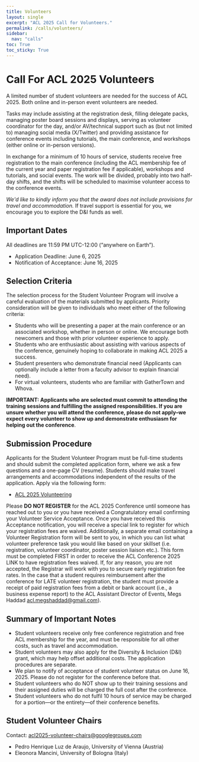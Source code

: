 ```yaml
---
title: Volunteers
layout: single
excerpt: "ACL 2025 Call for Volunteers."
permalink: /calls/volunteers/
sidebar:
  nav: "calls"
toc: True
toc_sticky: True
---
```


 # Call For ACL 2025 Volunteers


A limited number of student volunteers are needed for the success of ACL 2025. Both online and in-person event volunteers are needed.


Tasks may include assisting at the registration desk, filling delegate packs, managing poster board sessions and displays, serving as volunteer coordinator for the day, and/or AV/technical support such as (but not limited to) managing social media (X/Twitter) and providing assistance for conference events including tutorials, the main conference, and workshops (either online or in-person versions).


In exchange for a minimum of 10 hours of service, students receive free registration to the main conference (including the ACL membership fee of the current year and paper registration fee if applicable), workshops and tutorials, and social events. The work will be divided, probably into two half-day shifts, and the shifts will be scheduled to maximise volunteer access to the conference events.


*We'd like to kindly inform you that the award does not include provisions for travel and accommodation.* If travel support is essential for you, we encourage you to explore the D&I funds as well.




## Important Dates


All deadlines are 11:59 PM UTC-12:00 (“anywhere on Earth”).


- Application Deadline: June 6, 2025
- Notification of Acceptance: June 16, 2025


## Selection Criteria


The selection process for the Student Volunteer Program will involve a careful evaluation of the materials submitted by applicants. Priority consideration will be given to individuals who meet either of the following criteria:


- Students who will be presenting a paper at the main conference or an associated workshop, whether in person or online. We encourage both newcomers and those with prior volunteer experience to apply.
- Students who are enthusiastic about assisting with various aspects of the conference, genuinely hoping to collaborate in making ACL 2025 a success.
- Student presenters who demonstrate financial need (Applicants can optionally include a letter from a faculty advisor to explain financial need).
- For virtual volunteers, students who are familiar with GatherTown and Whova.


**IMPORTANT: Applicants who are selected must commit to attending the training sessions and fulfilling the assigned responsibilities. If you are unsure whether you will attend the conference, please do not apply–we expect every volunteer to show up and demonstrate enthusiasm for helping out the conference**.


## Submission Procedure


Applicants for the Student Volunteer Program must be full-time students and should submit the completed application form, where we ask a few questions and a one-page CV (resume). Students should make travel arrangements and accommodations independent of the results of the application. Apply via the following form:


- [ACL 2025 Volunteering](https://forms.gle/THCSnxw8dte34Wbu5)


Please **DO NOT REGISTER** for the ACL 2025 Conference until someone has reached out to you or you have received a Congratulatory email confirming your Volunteer Service Acceptance. Once you have received this Acceptance notification, you will receive a special link to register for which your registration fees are waived. Additionally, a separate email containing a Volunteer Registration form will be sent to you, in which you can list what volunteer preference task you would like based on your skillset (i.e. registration, volunteer coordinator, poster session liaison etc.). This form must be completed FIRST in order to receive the ACL Conference 2025 LINK to have registration fees waived. If, for any reason, you are not accepted, the Registrar will work with you to secure early registration fee rates.
In the case that a student requires reimbursement after the conference for LATE volunteer registration, the student must provide a receipt of paid registration fees from a debit or bank account (i.e., a business expense report) to the ACL Assistant Director of Events, Megs Haddad <a href="mailto:acl.megshaddad@gmail.com">acl.megshaddad@gmail.com</a>).


## Summary of Important Notes
- Student volunteers receive only free conference registration and free ACL membership for the year, and must be responsible for all other costs, such as travel and accommodation.
- Student volunteers may also apply for the Diversity & Inclusion (D&I) grant, which may help offset additional costs. The application procedures are separate.
- We plan to notify of acceptance of student volunteer status on June 16, 2025. Please do not register for the conference before that.
- Student volunteers who do NOT show up to their training sessions and their assigned duties will be charged the full cost after the conference.
- Student volunteers who do not fulfil 10 hours of service may be charged for a portion—or the entirety—of their conference benefits.


## Student Volunteer Chairs


Contact: acl2025-volunteer-chairs@googlegroups.com


- Pedro Henrique Luz de Araujo, University of Vienna (Austria)
- Eleonora Mancini, University of Bologna (Italy)
